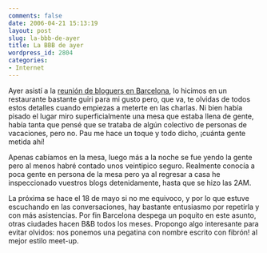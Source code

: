 ```yaml
---
comments: false
date: 2006-04-21 15:13:19
layout: post
slug: la-bbb-de-ayer
title: La BBB de ayer
wordpress_id: 2804
categories:
- Internet
---
```


Ayer asistí a la [reunión de bloguers en Barcelona](http://www.bbbarcelona.com/), lo hicimos en un restaurante bastante guiri para mi gusto pero, que va, te olvidas de todos estos detalles cuando empiezas a meterte en las charlas. Ni bien había pisado el lugar miro superficialmente una mesa que estaba llena de gente, había tanta que pensé que se trataba de algún colectivo de personas de vacaciones, pero no. Pau me hace un toque y todo dicho, ¡cuánta gente metida ahí!





Apenas cabíamos en la mesa, luego más a la noche se fue yendo la gente pero al menos habré contado unos veintipico seguro. Realmente conocía a poca gente en persona de la mesa pero ya al regresar a casa he inspeccionado vuestros blogs detenidamente, hasta que se hizo las 2AM.





La próxima se hace el 18 de mayo si no me equivoco, y por lo que estuve escuchando en las conversaciones, hay bastante entusiasmo por repetirla y con más asistencias. Por fin Barcelona despega un poquito en este asunto, otras ciudades hacen B&B todos los meses. Propongo algo interesante para evitar olvidos: nos ponemos una pegatina con nombre escrito con fibrón! al mejor estilo meet-up.
